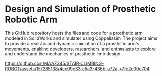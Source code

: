 # Design and Simulation of Prosthetic Robotic Arm
This GitHub repository hosts the files and code for a prosthetic arm modeled in SolidWorks and simulated using Coppeliasim. The project aims to provide a realistic and dynamic simulation of a prosthetic arm's movements, enabling developers, researchers, and enthusiasts to explore and understand the mechanics of prosthetic limb design.

https://github.com/MAAZ345/STAIR-CLIMBING-ROBOT/assets/157285138/4cc09e33-c5a3-436b-a72a-47fe2c00e704
